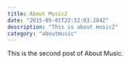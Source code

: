 ```yaml
---
title: About Music2
date: "2015-05-01T22:12:03.284Z"
description: "This is about music2"
category: "aboutmusic"
---
```


This is the second post of About Music.
